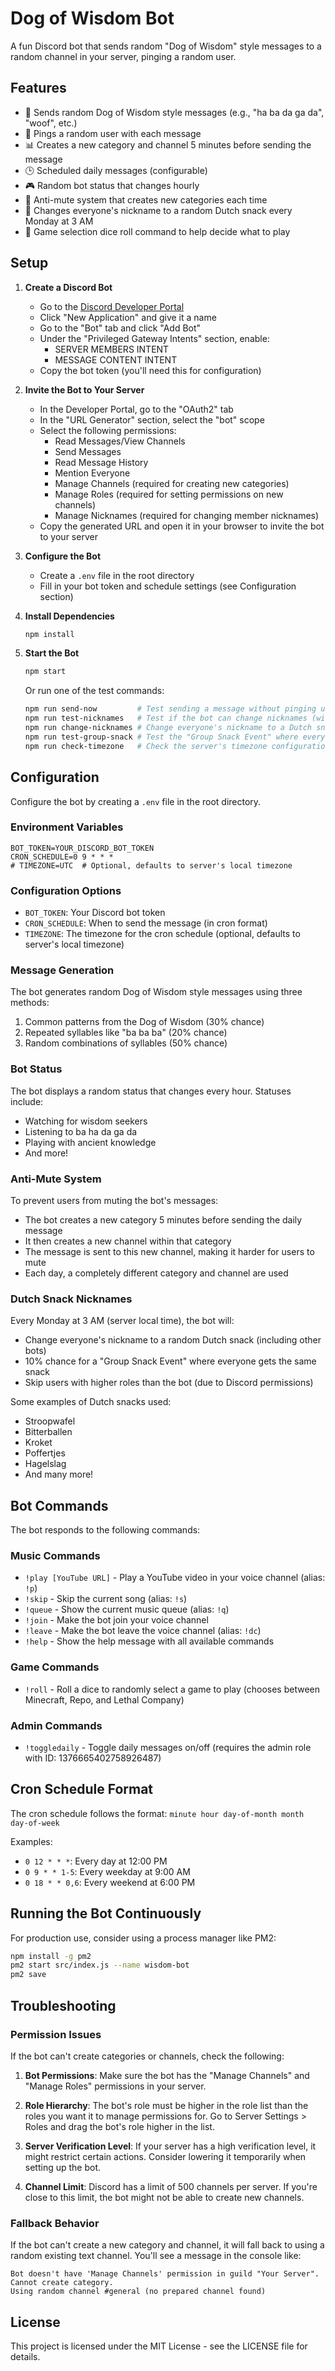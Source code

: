 # Dog of Wisdom Bot

A fun Discord bot that sends random "Dog of Wisdom" style messages to a random channel in your server, pinging a random user.

## Features

- 🐶 Sends random Dog of Wisdom style messages (e.g., "ha ba da ga da", "woof", etc.)
- 🎯 Pings a random user with each message
- 📊 Creates a new category and channel 5 minutes before sending the message
- 🕒 Scheduled daily messages (configurable)
- 🎮 Random bot status that changes hourly
- 🔄 Anti-mute system that creates new categories each time
- 🍪 Changes everyone's nickname to a random Dutch snack every Monday at 3 AM
- 🎲 Game selection dice roll command to help decide what to play

## Setup

1. **Create a Discord Bot**
   - Go to the [Discord Developer Portal](https://discord.com/developers/applications)
   - Click "New Application" and give it a name
   - Go to the "Bot" tab and click "Add Bot"
   - Under the "Privileged Gateway Intents" section, enable:
     - SERVER MEMBERS INTENT
     - MESSAGE CONTENT INTENT
   - Copy the bot token (you'll need this for configuration)

2. **Invite the Bot to Your Server**
   - In the Developer Portal, go to the "OAuth2" tab
   - In the "URL Generator" section, select the "bot" scope
   - Select the following permissions:
     - Read Messages/View Channels
     - Send Messages
     - Read Message History
     - Mention Everyone
     - Manage Channels (required for creating new categories)
     - Manage Roles (required for setting permissions on new channels)
     - Manage Nicknames (required for changing member nicknames)
   - Copy the generated URL and open it in your browser to invite the bot to your server

3. **Configure the Bot**
   - Create a `.env` file in the root directory
   - Fill in your bot token and schedule settings (see Configuration section)

4. **Install Dependencies**
   ```bash
   npm install
   ```

5. **Start the Bot**
   ```bash
   npm start
   ```
   
   Or run one of the test commands:
   ```bash
   npm run send-now         # Test sending a message without pinging users
   npm run test-nicknames   # Test if the bot can change nicknames (without actually changing them)
   npm run change-nicknames # Change everyone's nickname to a Dutch snack immediately
   npm run test-group-snack # Test the "Group Snack Event" where everyone gets the same snack
   npm run check-timezone   # Check the server's timezone configuration
   ```

## Configuration

Configure the bot by creating a `.env` file in the root directory.

### Environment Variables

```
BOT_TOKEN=YOUR_DISCORD_BOT_TOKEN
CRON_SCHEDULE=0 9 * * *
# TIMEZONE=UTC  # Optional, defaults to server's local timezone
```

### Configuration Options

- `BOT_TOKEN`: Your Discord bot token
- `CRON_SCHEDULE`: When to send the message (in cron format)
- `TIMEZONE`: The timezone for the cron schedule (optional, defaults to server's local timezone)

### Message Generation

The bot generates random Dog of Wisdom style messages using three methods:
1. Common patterns from the Dog of Wisdom (30% chance)
2. Repeated syllables like "ba ba ba" (20% chance)
3. Random combinations of syllables (50% chance)

### Bot Status

The bot displays a random status that changes every hour. Statuses include:
- Watching for wisdom seekers
- Listening to ba ha da ga da
- Playing with ancient knowledge
- And more!

### Anti-Mute System

To prevent users from muting the bot's messages:
- The bot creates a new category 5 minutes before sending the daily message
- It then creates a new channel within that category
- The message is sent to this new channel, making it harder for users to mute
- Each day, a completely different category and channel are used

### Dutch Snack Nicknames

Every Monday at 3 AM (server local time), the bot will:
- Change everyone's nickname to a random Dutch snack (including other bots)
- 10% chance for a "Group Snack Event" where everyone gets the same snack
- Skip users with higher roles than the bot (due to Discord permissions)

Some examples of Dutch snacks used:
- Stroopwafel
- Bitterballen
- Kroket
- Poffertjes
- Hagelslag
- And many more!

## Bot Commands

The bot responds to the following commands:

### Music Commands
- `!play [YouTube URL]` - Play a YouTube video in your voice channel (alias: `!p`)
- `!skip` - Skip the current song (alias: `!s`)
- `!queue` - Show the current music queue (alias: `!q`)
- `!join` - Make the bot join your voice channel
- `!leave` - Make the bot leave the voice channel (alias: `!dc`)
- `!help` - Show the help message with all available commands

### Game Commands
- `!roll` - Roll a dice to randomly select a game to play (chooses between Minecraft, Repo, and Lethal Company)

### Admin Commands
- `!toggledaily` - Toggle daily messages on/off (requires the admin role with ID: 1376665402758926487)

## Cron Schedule Format

The cron schedule follows the format: `minute hour day-of-month month day-of-week`

Examples:
- `0 12 * * *`: Every day at 12:00 PM
- `0 9 * * 1-5`: Every weekday at 9:00 AM
- `0 18 * * 0,6`: Every weekend at 6:00 PM

## Running the Bot Continuously

For production use, consider using a process manager like PM2:

```bash
npm install -g pm2
pm2 start src/index.js --name wisdom-bot
pm2 save
```

## Troubleshooting

### Permission Issues

If the bot can't create categories or channels, check the following:

1. **Bot Permissions**: Make sure the bot has the "Manage Channels" and "Manage Roles" permissions in your server.

2. **Role Hierarchy**: The bot's role must be higher in the role list than the roles you want it to manage permissions for. Go to Server Settings > Roles and drag the bot's role higher in the list.

3. **Server Verification Level**: If your server has a high verification level, it might restrict certain actions. Consider lowering it temporarily when setting up the bot.

4. **Channel Limit**: Discord has a limit of 500 channels per server. If you're close to this limit, the bot might not be able to create new channels.

### Fallback Behavior

If the bot can't create a new category and channel, it will fall back to using a random existing text channel. You'll see a message in the console like:
```
Bot doesn't have 'Manage Channels' permission in guild "Your Server". Cannot create category.
Using random channel #general (no prepared channel found)
```

## License

This project is licensed under the MIT License - see the LICENSE file for details.